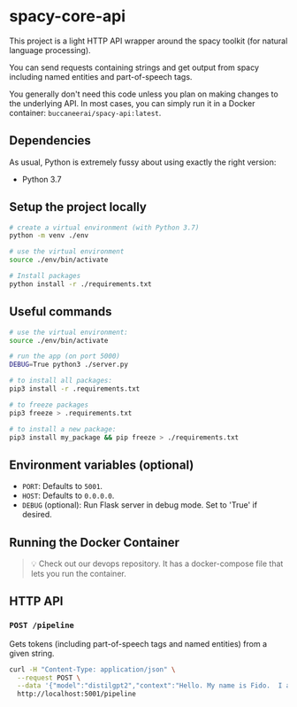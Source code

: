 # spacy-core-api
This project is a light HTTP API wrapper around the spacy toolkit (for natural language processing).  

You can send requests containing strings and get output from spacy including named entities and part-of-speech tags.

You generally don't need this code unless you plan on making changes to the underlying API.  In most cases, you can simply run it in a Docker container: `buccaneerai/spacy-api:latest`.

## Dependencies
As usual, Python is extremely fussy about using exactly the right version:
- Python 3.7

## Setup the project locally
```bash
# create a virtual environment (with Python 3.7)
python -m venv ./env

# use the virtual environment
source ./env/bin/activate

# Install packages
python install -r ./requirements.txt
```

## Useful commands
```bash
# use the virtual environment:
source ./env/bin/activate

# run the app (on port 5000)
DEBUG=True python3 ./server.py

# to install all packages:
pip3 install -r .requirements.txt

# to freeze packages
pip3 freeze > .requirements.txt

# to install a new package:
pip3 install my_package && pip freeze > ./requirements.txt
```

## Environment variables (optional)
- `PORT`: Defaults to `5001`.
- `HOST`: Defaults to `0.0.0.0`.
- `DEBUG` (optional): Run Flask server in debug mode. Set to 'True' if desired.

## Running the Docker Container
> 💡 Check out our devops repository. It has a docker-compose file that lets you run the container.

## HTTP API

### `POST /pipeline`
Gets tokens (including part-of-speech tags and named entities) from a given string.
```bash
curl -H "Content-Type: application/json" \
  --request POST \
  --data '{"model":"distilgpt2","context":"Hello. My name is Fido.  I am a Dog.  How are you today?"}' \
  http://localhost:5001/pipeline
```